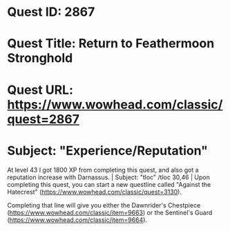 # Quest ID: 2867
# Quest Title: Return to Feathermoon Stronghold
# Quest URL: https://www.wowhead.com/classic/quest=2867
# Subject: "Experience/Reputation"
At level 43 I got 1800 XP from completing this quest, and also got a reputation increase with Darnassus. | Subject: "tloc"
/tloc 30,46 | Upon completing this quest, you can start a new questline called "Against the Hatecrest" (https://www.wowhead.com/classic/quest=3130).

Completing that line will give you either the Dawnrider's Chestpiece (https://www.wowhead.com/classic/item=9663) or the Sentinel's Guard (https://www.wowhead.com/classic/item=9664).